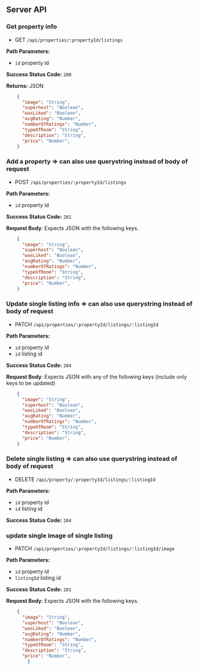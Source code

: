 ## Server API


<!-- currently database does not reference any propertyId but will probably have to modify -->
### Get property info
  * GET `/api/properties/:propertyId/listings`

**Path Parameters:**
  * `id` property id

**Success Status Code:** `200`

**Returns:** JSON

```json
    {
      "image": "String",
      "superhost": "Boolean",
      "wasLiked": "Boolean",
      "avgRating": "Number",
      "numberOfRatings": "Number",
      "typeOfRoom": "String",
      "description": "String",
      "price": "Number",
    }
```

### Add a property => can also use querystring instead of body of request
  * POST `/api/properties/:propertyId/listings`

**Path Parameters:**
  * `id` property id

**Success Status Code:** `201`

**Request Body**: Expects JSON with the following keys.

```json
    {
      "image": "String",
      "superhost": "Boolean",
      "wasLiked": "Boolean",
      "avgRating": "Number",
      "numberOfRatings": "Number",
      "typeOfRoom": "String",
      "description": "String",
      "price": "Number",
    }
```


### Update single listing info => can also use querystring instead of body of request
  * PATCH `/api/properties/:propertyId/listings/:listingId`

**Path Parameters:**
  * `id` property id
  * `id` listing id

**Success Status Code:** `204`

**Request Body**: Expects JSON with any of the following keys (include only keys to be updated)

```json
    {
      "image": "String",
      "superhost": "Boolean",
      "wasLiked": "Boolean",
      "avgRating": "Number",
      "numberOfRatings": "Number",
      "typeOfRoom": "String",
      "description": "String",
      "price": "Number",
    }
```

### Delete single listing => can also use querystring instead of body of request
  * DELETE `/api/property/:propertyId/listings/:listingId`

**Path Parameters:**
  * `id` property id
  * `id` listing id

**Success Status Code:** `204`

<!-- example for specific change -->
### update single image of single listing
  * PATCH `/api/properties/:propertyId/listings/:listingId/image`

**Path Parameters:**
  * `id` property id
  * `listingId` listing id

**Success Status Code:** `201`

**Request Body**: Expects JSON with the following keys.

```json
    {
      "image": "String",
      "superhost": "Boolean",
      "wasLiked": "Boolean",
      "avgRating": "Number",
      "numberOfRatings": "Number",
      "typeOfRoom": "String",
      "description": "String",
      "price": "Number",
        }
```